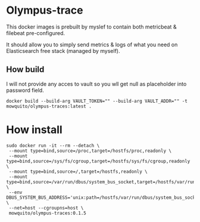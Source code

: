 # Olympus-trace

This docker images is prebuilt by myslef to contain both metricbeat & filebeat pre-configured.

It should allow you to simply send metrics & logs of what you need on Elasticsearch free stack (managed by myself).

## How build

I will not provide any acces to vault so you wll get null as placeholder into password field.

````shell
docker build --build-arg VAULT_TOKEN="" --build-arg VAULT_ADDR="" -t mowquito/olympus-traces:latest .

````

# How install

````shell
sudo docker run -it --rm --detach \
 --mount type=bind,source=/proc,target=/hostfs/proc,readonly \
 --mount type=bind,source=/sys/fs/cgroup,target=/hostfs/sys/fs/cgroup,readonly \
 --mount type=bind,source=/,target=/hostfs,readonly \
 --mount type=bind,source=/var/run/dbus/system_bus_socket,target=/hostfs/var/run/dbus/system_bus_socket,readonly \
 --env DBUS_SYSTEM_BUS_ADDRESS='unix:path=/hostfs/var/run/dbus/system_bus_socket' \
 --net=host --cgroupns=host \
 mowquito/olympus-traces:0.1.5

````
